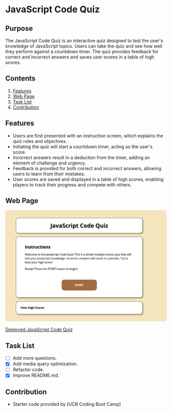 # JavaScript Code Quiz

## Purpose
The JavaScript Code Quiz is an interactive quiz designed to test the user's knowledge of JavaScript topics. Users can take the quiz and see how well they perform against a countdown timer. The quiz provides feedback for correct and incorrect answers and saves user scores in a table of high scores.

## Contents
1. [Features](#features)
2. [Web Page](#web-page)
3. [Task List](#task-list)
4. [Contribution](#contribution)

## Features
* Users are first presented with an instruction screen, which explains the quiz rules and objectives.
* Initiating the quiz will start a countdown timer, acting as the user's score.
* Incorrect answers result in a deduction from the timer, adding an element of challenge and urgency.
* Feedback is provided for both correct and incorrect answers, allowing users to learn from their mistakes.
* User scores are saved and displayed in a table of high scores, enabling players to track their progress and compete with others.

## Web Page
![Code Quiz](./Assets/Screenshot.png)

[Deployed JavaScript Code Quiz](https://jtecson85.github.io/Web-API-Code-Quizzie/)

## Task List
- [ ] Add more questions.
- [x] Add media query optimization.
- [ ] Refactor code.
- [x] Improve README.md.

## Contribution
- Starter code provided by [UCB Coding Boot Camp]
